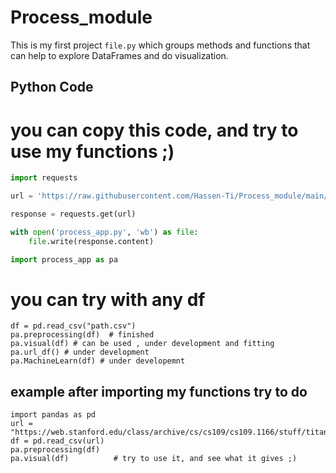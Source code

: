 # Process_module

This is my first project `file.py` which groups methods and functions that can help to explore DataFrames and do visualization.

## Python Code

# you can copy this code, and try to use my functions ;) 

```python
import requests

url = 'https://raw.githubusercontent.com/Hassen-Ti/Process_module/main/process_app.py'

response = requests.get(url)

with open('process_app.py', 'wb') as file:
    file.write(response.content)

import process_app as pa
```

# you can try with any df 
```
df = pd.read_csv("path.csv")
pa.preprocessing(df)  # finished
pa.visual(df) # can be used , under development and fitting
pa.url_df() # under development
pa.MachineLearn(df) # under developemnt
```
## example after importing my functions try to do 
```
import pandas as pd
url = "https://web.stanford.edu/class/archive/cs/cs109/cs109.1166/stuff/titanic.csv"
df = pd.read_csv(url)
pa.preprocessing(df)
pa.visual(df)          # try to use it, and see what it gives ;)
```
